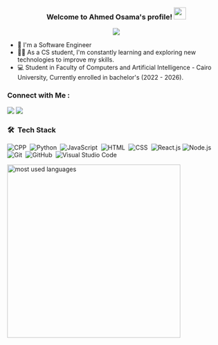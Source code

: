 

<h3 align="center">
  Welcome to Ahmed Osama's profile!
  <img src="https://media.giphy.com/media/hvRJCLFzcasrR4ia7z/giphy.gif" width="28">
</h3>

<!-- Typing SVG by DenverCoder1 - https://github.com/DenverCoder1/readme-typing-svg -->
<p align="center">
  <a href="https://github.com/DenverCoder1/readme-typing-svg"><img src="https://readme-typing-svg.herokuapp.com/?lines=Software%20Engineer;Competitive%20Programmer&font=consolas&center=true&width=440&height=45&color=f75c7e&vCenter=true&size=22"></a>
</p> 

- 🏢 I'm a Software Engineer
- 👨‍💻 As a CS student, I'm constantly learning and exploring new technologies to improve my skills.
- 💻 Student in Faculty of Computers and Artificial Intelligence - Cairo University, Currently enrolled in bachelor's (2022 - 2026).


### Connect with Me :
<a href="https://linkedin.com/in/ahmed-osama-fathy/" target="_blank"><img src="https://img.shields.io/badge/-Ahmed%20Osama-0077B5?style=for-the-badge&logo=Linkedin&logoColor=white"/></a>
<a href="https://www.quora.com/profile/Ahmed-Osama-998" target="_blank"><img src="https://img.shields.io/badge/-Ahmed%20Osama-FF6D60?style=for-the-badge&logo=Quora&logoColor=white"/></a>

### 🛠 &nbsp;Tech Stack
![CPP](https://img.shields.io/badge/-C++-black?logo=c%2B%2B&style=flat)&nbsp;
![Python](https://img.shields.io/badge/-Python%20-black?style=flat&logo=python)&nbsp;
![JavaScript](https://img.shields.io/badge/-JavaScript-black?style=flat&logo=javascript)&nbsp;
![HTML](https://img.shields.io/badge/-HTML-black?style=flat&logo=HTML5)&nbsp;
![CSS](https://img.shields.io/badge/-CSS-black?style=flat&logo=CSS3&logoColor=1572B6)&nbsp;
![React.js](https://img.shields.io/badge/-React-black?style=flat&logo=react)
![Node.js](https://img.shields.io/badge/-Node.js-black?style=flat&logo=node.js&logoColor=339933)&nbsp;
![Git](https://img.shields.io/badge/-Git-black?style=flat&logo=git)&nbsp;
![GitHub](https://img.shields.io/badge/-GitHub-black?style=flat&logo=github)&nbsp;
![Visual Studio Code](https://img.shields.io/badge/-Visual%20Studio%20Code-black?style=flat&logo=visual-studio-code&logoColor=007ACC)&nbsp;




<img width="400" align="center" src="https://github-readme-stats.vercel.app/api/top-langs?username=ahmedosamaft&show_icons=true&locale=en&layout=compact&theme=radical" alt="most used languages" />
